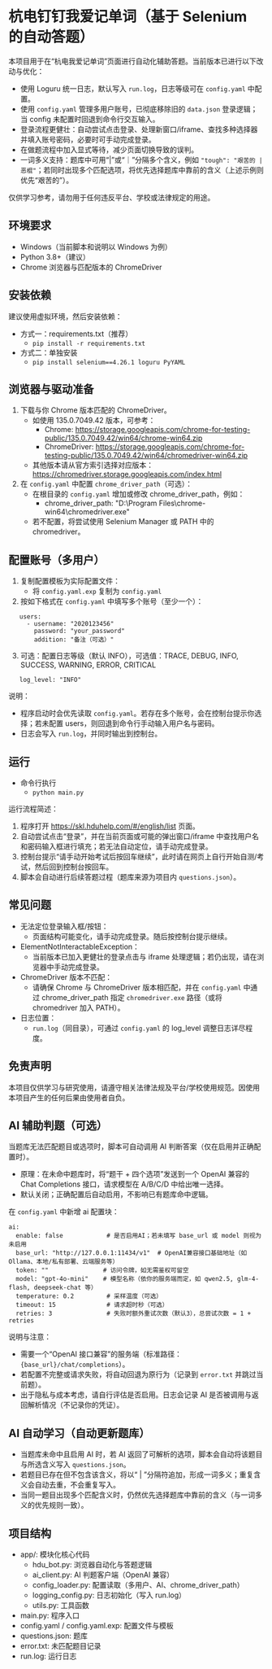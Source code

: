 # 杭电钉钉我爱记单词（基于 Selenium 的自动答题）

本项目用于在“杭电我爱记单词”页面进行自动化辅助答题。当前版本已进行以下改动与优化：
- 使用 Loguru 统一日志，默认写入 `run.log`，日志等级可在 `config.yaml` 中配置。
- 使用 `config.yaml` 管理多用户账号，已彻底移除旧的 `data.json` 登录逻辑；当 config 未配置时回退到命令行交互输入。
- 登录流程更健壮：自动尝试点击登录、处理新窗口/iframe、查找多种选择器并填入账号密码，必要时可手动完成登录。
- 在做题流程中加入显式等待，减少页面切换导致的误判。
- 一词多义支持：题库中可用“|”或“｜”分隔多个含义，例如 `"tough": "艰苦的 | 恶棍"`；若同时出现多个匹配选项，将优先选择题库中靠前的含义（上述示例则优先“艰苦的”）。

仅供学习参考，请勿用于任何违反平台、学校或法律规定的用途。

## 环境要求
- Windows（当前脚本和说明以 Windows 为例）
- Python 3.8+（建议）
- Chrome 浏览器与匹配版本的 ChromeDriver

## 安装依赖
建议使用虚拟环境，然后安装依赖：

- 方式一：requirements.txt（推荐）
  - `pip install -r requirements.txt`
- 方式二：单独安装
  - `pip install selenium==4.26.1 loguru PyYAML`

## 浏览器与驱动准备
1. 下载与你 Chrome 版本匹配的 ChromeDriver。
   - 如使用 135.0.7049.42 版本，可参考：
     - Chrome: https://storage.googleapis.com/chrome-for-testing-public/135.0.7049.42/win64/chrome-win64.zip
     - ChromeDriver: https://storage.googleapis.com/chrome-for-testing-public/135.0.7049.42/win64/chromedriver-win64.zip
   - 其他版本请从官方索引选择对应版本：https://chromedriver.storage.googleapis.com/index.html
2. 在 `config.yaml` 中配置 `chrome_driver_path`（可选）：
   - 在根目录的 `config.yaml` 增加或修改 chrome_driver_path，例如：
     - chrome_driver_path: "D:\\Program Files\\chrome-win64\\chromedriver.exe"
   - 若不配置，将尝试使用 Selenium Manager 或 PATH 中的 chromedriver。

## 配置账号（多用户）
1. 复制配置模板为实际配置文件：
   - 将 `config.yaml.exp` 复制为 `config.yaml`
2. 按如下格式在 `config.yaml` 中填写多个账号（至少一个）：

```
   users:
     - username: "2020123456"
       password: "your_password"
       addition: "备注（可选）"
```

3. 可选：配置日志等级（默认 INFO），可选值：TRACE, DEBUG, INFO, SUCCESS, WARNING, ERROR, CRITICAL

```
   log_level: "INFO"
```

说明：
- 程序启动时会优先读取 `config.yaml`。若存在多个账号，会在控制台提示你选择；若未配置 users，则回退到命令行手动输入用户名与密码。
- 日志会写入 `run.log`，并同时输出到控制台。

## 运行
- 命令行执行
  - `python main.py`

运行流程简述：
1. 程序打开 https://skl.hduhelp.com/#/english/list 页面。
2. 自动尝试点击“登录”，并在当前页面或可能的弹出窗口/iframe 中查找用户名和密码输入框进行填充；若无法自动定位，请手动完成登录。
3. 控制台提示“请手动开始考试后按回车继续”，此时请在网页上自行开始自测/考试，然后回到控制台按回车。
4. 脚本会自动进行后续答题过程（题库来源为项目内 `questions.json`）。

## 常见问题
- 无法定位登录输入框/按钮：
  - 页面结构可能变化，请手动完成登录。随后按控制台提示继续。
- ElementNotInteractableException：
  - 当前版本已加入更健壮的登录点击与 iframe 处理逻辑；若仍出现，请在浏览器中手动完成登录。
- ChromeDriver 版本不匹配：
  - 请确保 Chrome 与 ChromeDriver 版本相匹配，并在 `config.yaml` 中通过 chrome_driver_path 指定 `chromedriver.exe` 路径（或将 chromedriver 加入 PATH）。
- 日志位置：
  - `run.log`（同目录），可通过 `config.yaml` 的 log_level 调整日志详尽程度。

## 免责声明
本项目仅供学习与研究使用，请遵守相关法律法规及平台/学校使用规范。因使用本项目产生的任何后果由使用者自负。

## AI 辅助判题（可选）
当题库无法匹配题目或选项时，脚本可自动调用 AI 判断答案（仅在启用并正确配置时）。

- 原理：在未命中题库时，将“题干 + 四个选项”发送到一个 OpenAI 兼容的 Chat Completions 接口，请求模型在 A/B/C/D 中给出唯一选择。
- 默认关闭；正确配置后自动启用，不影响已有题库命中逻辑。

在 `config.yaml` 中新增 ai 配置块：

```
ai:
  enable: false            # 是否启用AI；若未填写 base_url 或 model 则视为未启用
  base_url: "http://127.0.0.1:11434/v1"  # OpenAI兼容接口基础地址（如 Ollama、本地/私有部署、云端服务等）
  token: ""               # 访问令牌，如无需鉴权可留空
  model: "gpt-4o-mini"    # 模型名称（依你的服务端而定，如 qwen2.5, glm-4-flash, deepseek-chat 等）
  temperature: 0.2         # 采样温度（可选）
  timeout: 15              # 请求超时秒（可选）
  retries: 3               # 失败时额外重试次数（默认3），总尝试次数 = 1 + retries
```

说明与注意：
- 需要一个“OpenAI 接口兼容”的服务端（标准路径：`{base_url}/chat/completions`）。
- 若配置不完整或请求失败，将自动回退为原行为（记录到 `error.txt` 并跳过当前题）。
- 出于隐私与成本考虑，请自行评估是否启用。日志会记录 AI 是否被调用与返回解析情况（不记录你的凭证）。


## AI 自动学习（自动更新题库）
- 当题库未命中且启用 AI 时，若 AI 返回了可解析的选项，脚本会自动将该题目与所选含义写入 `questions.json`。
- 若题目已存在但不包含该含义，将以“ | ”分隔符追加，形成一词多义；重复含义会自动去重，不会重复写入。
- 当同一题目出现多个匹配含义时，仍然优先选择题库中靠前的含义（与一词多义的优先规则一致）。


## 项目结构
- app/: 模块化核心代码
  - hdu_bot.py: 浏览器自动化与答题逻辑
  - ai_client.py: AI 判题客户端（OpenAI 兼容）
  - config_loader.py: 配置读取（多用户、AI、chrome_driver_path）
  - logging_config.py: 日志初始化（写入 run.log）
  - utils.py: 工具函数
- main.py: 程序入口
- config.yaml / config.yaml.exp: 配置文件与模板
- questions.json: 题库
- error.txt: 未匹配题目记录
- run.log: 运行日志
